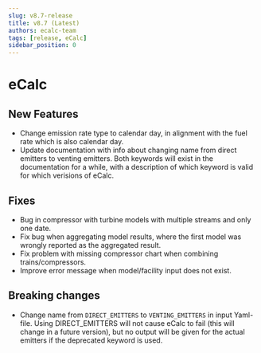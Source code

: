 ```yaml
---
slug: v8.7-release
title: v8.7 (Latest)
authors: ecalc-team
tags: [release, eCalc]
sidebar_position: 0
---
```


# eCalc



## New Features

- Change emission rate type to calendar day, in alignment with the fuel rate which is also calendar day. 
- Update documentation with info about changing name from direct emitters to venting emitters. Both keywords will exist in the documentation for a while, with a description of which keyword is valid for which verisions of eCalc.

## Fixes

- Bug in compressor with turbine models with multiple streams and only one date.
- Fix bug when aggregating model results, where the first model was wrongly reported as the aggregated result.
- Fix problem with missing compressor chart when combining trains/compressors.
- Improve error message when model/facility input does not exist.


## Breaking changes

- Change name from `DIRECT_EMITTERS` to `VENTING_EMITTERS` in input Yaml-file. Using DIRECT_EMITTERS will not cause eCalc to fail (this will change in a future version), but no output will be given for the actual emitters if the deprecated keyword is used.